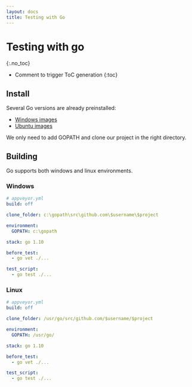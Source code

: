 ```yaml
---
layout: docs
title: Testing with Go
---
```


<!-- markdownlint-disable MD022 MD032 -->
# Testing with go
{:.no_toc}

* Comment to trigger ToC generation
{:toc}
<!-- markdownlint-enable MD022 MD032 -->

## Install

Several Go versions are already preinstalled:

* [Windows images](/docs/windows-images-software/#ruby)
* [Ubuntu images](/docs/linux-images-software/#ruby)

We only need to add GOPATH and clone our project in
the right directory.

## Building

Go supports both windows and linux environments.

### Windows

```yaml
# appveyor.yml
build: off

clone_folder: c:\gopath\src\github.com\$username\$project

environment:
  GOPATH: c:\gopath

stack: go 1.10

before_test:
  - go vet ./...

test_script:
  - go test ./...
```

### Linux

```yaml
# appveyor.yml
build: off

clone_folder: /usr/go/src/github.com/$username/$project

environment:
  GOPATH: /usr/go/

stack: go 1.10

before_test:
  - go vet ./...

test_script:
  - go test ./...
```
